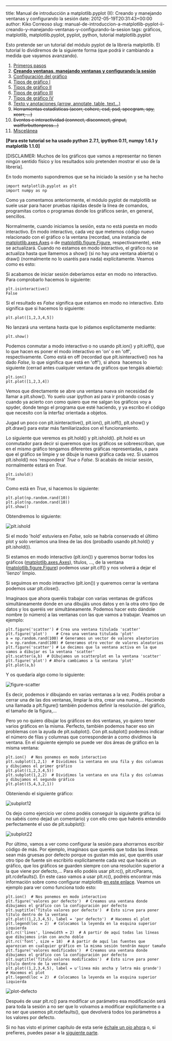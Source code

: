 ---
title: Manual de introducción a matplotlib.pyplot (II): Creando y manejando ventanas y configurando la sesión
date: 2012-05-19T20:31:43+00:00
author: Kiko Correoso
slug: manual-de-introduccion-a-matplotlib-pyplot-ii-creando-y-manejando-ventanas-y-configurando-la-sesion
tags: gráficos, matplotlib, matplotlib.pyplot, pyplot, python, tutorial matplotlib.pyplot

Esto pretende ser un tutorial del módulo pyplot de la librería matplotlib. El tutorial lo dividiremos de la siguiente forma (que podrá ir cambiando a medida que vayamos avanzando).

  1. [Primeros pasos](http://pybonacci.org/2012/05/14/manual-de-introduccion-a-matplotlib-pyplot-i/ "Manual de introducción a matplotlib.pyplot (I): Primeros pasos")
  2. **[Creando ventanas, manejando ventanas y configurando la sesión](http://pybonacci.org/2012/05/19/manual-de-introduccion-a-matplotlib-pyplot-ii-creando-y-manejando-ventanas-y-configurando-la-sesion/ "Manual de introducción a matplotlib.pyplot (II): Creando y manejando ventanas y configurando la sesión")**
  3. [Configuración del gráfico](http://pybonacci.org/2012/05/25/manual-de-introduccion-a-matplotlib-pyplot-iii-configuracion-del-grafico/ "Manual de introducción a matplotlib.pyplot (III): Configuración del gráfico")
  4. [Tipos de gráfico I](http://pybonacci.org/2012/06/04/manual-de-introduccion-a-matplotlib-pyplot-iv-tipos-de-grafico-i/ "Manual de introducción a matplotlib.pyplot (IV): Tipos de gráfico (I)")
  5. [Tipos de gráfico II](http://pybonacci.org/2012/06/23/manual-de-introduccion-a-matplotlib-pyplot-v-tipos-de-grafico-ii/ "Manual de introducción a matplotlib.pyplot (V): Tipos de gráfico (II)")
  6. [Tipos de gráfico III](http://pybonacci.org/2012/07/01/manual-de-introduccion-a-matplotlib-pyplot-vi-tipos-de-grafico-iii/ "Manual de introducción a matplotlib.pyplot (VI): Tipos de gráfico (III)")
  7. [Tipos de gráfico IV](http://pybonacci.org/2012/07/29/manual-de-introduccion-a-matplotlib-pyplot-vii-tipos-de-grafico-iv/ "Manual de introducción a matplotlib.pyplot (VII): Tipos de gráfico (IV)")
  8. [Texto y anotaciones (arrow, annotate, table, text...)](http://pybonacci.org/2012/08/24/manual-de-introduccion-a-matplotlib-pyplot-viii-texto-y-anotaciones/ "Manual de introducción a matplotlib.pyplot (VIII): Texto y anotaciones")
  9. <del>Herramientas estadísticas (acorr, cohere, csd, psd, specgram, spy, xcorr, ...)</del>
 10. <del>Eventos e interactividad (connect, disconnect, ginput, waitforbuttonpress...)</del>
 11. [Miscelánea](http://pybonacci.org/2012/08/30/manual-de-introduccion-a-matplotlib-pyplot-ix-miscelanea/ "Manual de introducción a matplotlib.pyplot (IX): Miscelánea")

**[Para este tutorial se ha usado python 2.7.1, ipython 0.11, numpy 1.6.1 y matplotlib 1.1.0]**

[DISCLAIMER: Muchos de los gráficos que vamos a representar no tienen ningún sentido físico y los resultados solo pretenden mostrar el uso de la librería].

En todo momento supondremos que se ha iniciado la sesión y se ha hecho

<pre><code class="language-python">import matplotlib.pyplot as plt
import numpy as np</code></pre>

Como ya comentamos anteriormente, el módulo pyplot de matplotlib se suele usar para hacer pruebas rápidas desde la línea de comandos, programitas cortos o programas donde los gráficos serán, en general, sencillos.

Normalmente, cuando iniciamos la sesión, esta no está puesta en modo interactivo. En modo interactivo, cada vez que metemos código nuevo relacionado con el gráfico o la ventana (recordad, una instancia de [matplotlib.axes.Axes](http://matplotlib.sourceforge.net/api/axes_api.html#matplotlib.axes.Axes) o de [matplotlib.figure.Figure](http://matplotlib.sourceforge.net/api/figure_api.html#matplotlib.figure.Figure), respectivamente), este se actualizará. Cuando no estamos en modo interactivo, el gráfico no se actualiza hasta que llamemos a show() (si no hay una ventana abierta) o draw() (normalmente no lo usaréis para nada) explícitamente. Veamos como es esto:

Si acabamos de iniciar sesión deberíamos estar en modo no interactivo. Para comprobarlo hacemos lo siguiente:

<pre><code class="language-python">plt.isinteractive()
False</code></pre>

Si el resultado es _False_ significa que estamos en modo no interactivo. Esto significa que si hacemos lo siguiente:

<pre><code class="language-python">plt.plot([1,2,3,4,5])</code></pre>

No lanzará una ventana hasta que lo pidamos explícitamente mediante:

<pre><code class="language-python">plt.show()</code></pre>

Podemos conmutar a modo interactivo o no usando plt.ion() y plt.ioff(), que lo que hacen es poner el modo interactivo en 'on' o en 'off', respectivamente. Como está en off (recordad que plt.isinteractive() nos ha dado _False_, lo que significa que está en 'off'), si ahora  hacemos lo siguiente (cerrad antes cualquier ventana de gráficos que tengáis abierta):

<pre><code class="language-python">plt.ion()
plt.plot([1,2,3,4])</code></pre>

Vemos que directamente se abre una ventana nueva sin necesidad de llamar a plt.show(). Yo suelo usar ipython así para ir probando cosas y cuando ya acierto con como quiero que me salgan los gráficos voy a spyder, donde tengo el programa que esté haciendo, y ya escribo el código que necesito con la interfaz orientada a objetos.

Jugad un poco con plt.isinteractive(), plt.ion(), plt.ioff(), plt.show() y plt.draw() para estar más familiarizados con el funcionamiento.

<!--more-->

Lo siguiente que veremos es plt.hold() y plt.ishold(). plt.hold es un conmutador para decir si queremos que los gráficos se sobreescriban, que en el mismo gráfico tengamos diferentes gráficas representadas, o para que el gráfico se limpie y se dibuje la nueva gráfica cada vez. Si usamos plt.ishold() nos 'responderá' _True_ o _False_. Si acabáis de iniciar sesión, normalmente estará en _True_.

<pre><code class="language-python">plt.ishold()
True</code></pre>

Como está en _True_, si hacemos lo siguiente:

<pre><code class="language-python">plt.plot(np.random.rand(10))
plt.plot(np.random.rand(10))
plt.show()</code></pre>

Obtendremos lo siguiente:
  
![plt.ishold](http://pybonacci.org/images/2012/05/captura-de-pantalla-de-2012-05-12-164745.png)
  
Si el modo 'hold' estuviera en _False_, solo se habría conservado el último plot y solo veríamos una línea de las dos (probadlo usando plt.hold() y plt.ishold()).

Si estamos en modo interactivo (plt.ion()) y queremos borrar todos los gráficos ([matplotlib.axes.Axes](http://matplotlib.sourceforge.net/api/axes_api.html#matplotlib.axes.Axes)), títulos, ..., de la ventana ([matplotlib.figure.Figure](http://matplotlib.sourceforge.net/api/figure_api.html#matplotlib.figure.Figure)) podemos usar plt.clf() y nos volverá a dejar el 'lienzo' limpio.

Si seguimos en modo interactivo (plt.ion()) y queremos cerrar la ventana podemos usar plt.close().

Imaginaos que ahora queréis trabajar con varias ventanas de gráficos simultáneamente donde en una dibujáis unos datos y en la otra otro tipo de datos y los queréis ver simultáneamente. Podemos hacer esto dándole nombre (o número) a las ventanas con las que vamos a trabajar. Veamos un ejemplo:

<pre><code class="language-python">plt.figure('scatter') # Crea una ventana titulada 'scatter'
plt.figure('plot')    # Crea una ventana titulada 'plot'
a = np.random.rand(100) # Generamos un vector de valores aleatorios
b = np.random.rand(100) # Generamos otro vector de valores aleatorios
plt.figure('scatter') # Le decimos que la ventana activa en la que vamos a dibujar es la ventana 'scatter'
plt.scatter(a,b)  # Dibujamos un scatterplot en la ventana 'scatter'
plt.figure('plot') # Ahora cambiamos a la ventana 'plot'
plt.plot(a,b)</code></pre>

Y os quedaría algo como lo siguiente:
  
![figure-scatter](http://pybonacci.org/images/2012/05/figure-scatter.png?w=300)

Es decir, podemos ir dibujando en varias ventanas a la vez. Podéis probar a cerrar una de las dos ventanas, limpiar la otra, crear una nueva,... Haciendo una llamada a plt.figure() también podemos definir la resolución del gráfico, el tamaño de la figura,...

Pero yo no quiero dibujar los gráficos en dos ventanas, yo quiero tener varios gráficos en la misma. Perfecto, también podemos hacer eso sin problemas con la ayuda de plt.subplot(). Con plt.subplot() podemos indicar el número de filas y columnas que corresponderán a como dividimos la ventana. En el siguiente ejemplo se puede ver dos áreas de gráfico en la misma ventana:

<pre><code class="language-python">plt.ion()  # Nos ponemos en modo interactivo
plt.subplot(1,2,1)  # Dividimos la ventana en una fila y dos columnas y dibujamos el primer gráfico
plt.plot((1,2,3,4,5))
plt.subplot(1,2,2)  # Dividimos la ventana en una fila y dos columnas y dibujamos el segundo gráfico
plt.plot((5,4,3,2,1))</code></pre>

Obteniendo el siguiente gráfico:

![subplot12](http://pybonacci.org/images/2012/05/subplot12.png)

Os dejo como ejercicio ver cómo podéis conseguir la siguiente gráfica (si no sabéis como dejad un comentario) y con ello creo que habréis entendido perfectamente el uso de plt.subplot():

![subplot22](http://pybonacci.org/images/2012/05/subplot22.png)

Por último, vamos a ver como configurar la sesión para ahorrarnos escribir código de más. Por ejemplo, imaginaos que queréis que todas las líneas sean más gruesas por defecto porque os gustan más así, que queréis usar otro tipo de fuente sin escribirlo explícitamente cada vez que hacéis un gráfico, que los gráficos se guarden siempre con una resolución superior a la que viene por defecto,... Para ello podéis usar plt.rc(), plt.rcParams, plt.rcdefaults(). En este caso vamos a usar plt.rc(), podréis encontrar más información sobre como configurar matplotlib [en este enlace](http://matplotlib.sourceforge.net/users/customizing.html). Veamos un ejemplo para ver como funciona todo esto:

<pre><code class="language-python">plt.ion()  # Nos ponemos en modo interactivo
plt.figure('valores por defecto')  # Creamos una ventana donde dibujamos el gráfico con la configuración por defecto
plt.suptitle('Titulo valores por defecto')  # Esto sirve para poner título dentro de la ventana
plt.plot((1,2,3,4,5), label = 'por defecto')  # Hacemos el plot
plt.legend(loc = 2)  # Colocamos la leyenda en la esquina superior izquierda
plt.rc('lines', linewidth = 2)  # A partir de aquí todas las líneas que dibujemos irán con ancho doble
plt.rc('font', size = 18)  # A partir de aquí las fuentes que aparezcan en cualquier gráfico en la misma sesión tendrán mayor tamaño
plt.figure('valores modificados')  # Creamos una ventana donde dibujamos el gráfico con la configuración por defecto
plt.suptitle('Titulo valores modificados')  # Esto sirve para poner título dentro de la ventana
plt.plot((1,2,3,4,5), label = u'linea más ancha y letra más grande')  # Hacemos el plot
plt.legend(loc = 2)  # Colocamos la leyenda en la esquina superior izquierda</code></pre>

![plot-defecto](http://pybonacci.org/images/2012/05/plot-defecto.png?w=300)

Después de usar plt.rc() para modificar un parámetro esa modificación será para toda la sesión a no ser que lo volvamos a modificar explícitamente o a no ser que usemos plt.rcdefaults(), que devolverá todos los parámetros a los valores por defecto.

Si no has visto el primer capítulo de esta serie [échale un ojo ahora](http://www.pybonacci.org/2012/05/14/manual-de-introduccion-a-matplotlib-pyplot-i/) o, si prefieres, puedes pasar a la [siguiente parte](http://pybonacci.org/2012/05/25/manual-de-introduccion-a-matplotlib-pyplot-iii-configuracion-del-grafico/).
